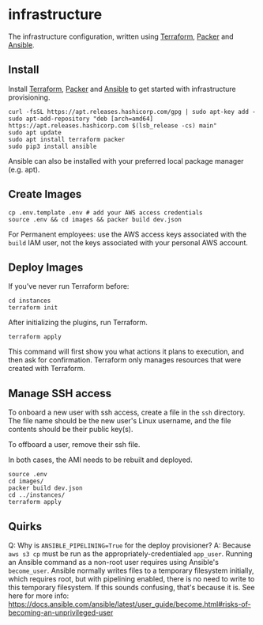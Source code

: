 # infrastructure

The infrastructure configuration, written using [Terraform](https://www.terraform.io), [Packer](https://www.packer.io) and [Ansible](https://www.ansible.com/).

## Install

Install [Terraform](https://www.terraform.io/downloads.html), [Packer](https://www.packer.io/downloads) and [Ansible](https://docs.ansible.com/ansible/latest/installation_guide/intro_installation.html#installing-ansible-on-debian) to get started with infrastructure provisioning.

```
curl -fsSL https://apt.releases.hashicorp.com/gpg | sudo apt-key add -
sudo apt-add-repository "deb [arch=amd64] https://apt.releases.hashicorp.com $(lsb_release -cs) main"
sudo apt update
sudo apt install terraform packer
sudo pip3 install ansible
```

Ansible can also be installed with your preferred local package manager (e.g. apt).

## Create Images

```
cp .env.template .env # add your AWS access credentials
source .env && cd images && packer build dev.json
```

For Permanent employees: use the AWS access keys associated with the `build` IAM user, not the keys associated with your personal AWS account.

## Deploy Images

If you've never run Terraform before:

```
cd instances
terraform init
```

After initializing the plugins, run Terraform.

```
terraform apply
```

This command will first show you what actions it plans to execution, and then ask for confirmation. Terraform only manages resources that were created with Terraform.

## Manage SSH access

To onboard a new user with ssh access, create a file in the `ssh` directory. The file name should be the new user's Linux username, and the file contents should be their public key(s).

To offboard a user, remove their ssh file.

In both cases, the AMI needs to be rebuilt and deployed.

```
source .env
cd images/
packer build dev.json
cd ../instances/
terraform apply
```

## Quirks

Q: Why is `ANSIBLE_PIPELINING=True` for the deploy provisioner?
A: Because `aws s3 cp` must be run as the appropriately-credentialed `app_user`. Running an Ansible command as a non-root user requires using Ansible's `become_user`. Ansible normally writes files to a temporary filesystem initially, which requires root, but with pipelining enabled, there is no need to write to this temporary filesystem. If this sounds confusing, that's because it is. See here for more info: https://docs.ansible.com/ansible/latest/user_guide/become.html#risks-of-becoming-an-unprivileged-user
